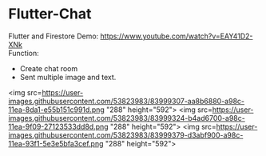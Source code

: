 # Flutter-Chat
Flutter and Firestore
Demo: https://www.youtube.com/watch?v=EAY41D2-XNk 
<br>
Function:
  * Create chat room
  * Sent multiple image and text.

<img src=https://user-images.githubusercontent.com/53823983/83999307-aa8b6880-a98c-11ea-8da1-e55b151c991d.png "288" height="592">
<img src=https://user-images.githubusercontent.com/53823983/83999324-b4ad6700-a98c-11ea-9f09-27123533dd8d.png "288" height="592">
<img src=https://user-images.githubusercontent.com/53823983/83999379-d3abf900-a98c-11ea-93f1-5e3e5bfa3cef.png "288" height="592">
